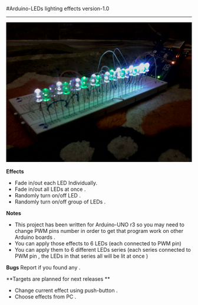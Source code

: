 #Arduino-LEDs lighting effects version-1.0

----------


![LEDs lighting effects](https://github.com/Lehkeda/Arduino_LEDs-lighting-effects/blob/master/img/IMG_20170325_154503.jpg?raw=true)

**Effects**

- Fade in/out each LED Individually.
- Fade in/out all LEDs at once .
- Randomly turn on/off LED .
- Randomly turn on/off group of LEDs .

**Notes**

- This project has been written for Arduino-UNO r3 so you may need to change PWM pins number in order to get that program work on other Arduino boards .
- You can apply those effects to 6 LEDs (each connected to PWM pin) 
- You can apply them to 6 different LEDs series (each series connected to PWM pin , the LEDs in that series all will be lit at once ) 

**Bugs**
Report if you found any .
	
**Targets are planned for next releases **

- Change current effect using push-button .
- Choose effects from PC .


